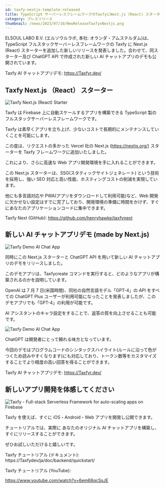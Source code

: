 ```yaml
---
id: taxfy-nextjs-template-released
title: TypeScript サーバーレスフレームワークのTaxfyにNext.js (React) スターターを追加。新しいAIチャットアプリデモも公開。
category: プレスリリース
thumbnail: /news/2023/07/10/NewReleaseTaxfyxNextjs.png
---
```


ELSOUL LABO B.V. (エルソウルラボ, 本社: オランダ・アムステルダム)は、TypeScript フルスタックサーバーレスフレームワークの Taxfy に Next.js (React) スターターを追加した新しいリリースを発表しました。合わせて、同スターター及び ChatGPT API で作成された新しい AI チャットアプリのデモも公開されています。

Taxfy AI チャットアプリデモ: https://Taxfyr.dev/

## Taxfy Next.js （React） スターター

![Taxfy Next.js (React) Starter](/news/2023/07/10/WebAppBoilerplate.png)

Taxfy は Firebase 上に自動スケールするアプリを構築できる TypeScript 製のフルスタックサーバーレスフレームワークです。

Taxfy は素早くアプリを立ち上げ、少ないコストで長期的にメンテナンスしていくことを可能にします。

この度は、リクエストの多かった Vercel 社の Next.js (https://nextjs.org/) スターターを Taxfy フレームワークに追加いたしました。

これにより、さらに高速な Web アプリ開発環境を手に入れることができます。

この Next.js スターターは、SSG(スタティックサイトジェネレート) という技術を採用し、強い SEO 対応と高い性能、ホスティングコストの削減を実現しています。

他にも多言語対応や PWA(アプリをダウンロードして利用可能)など、Web 開発に欠かせない設定はすでに完了しており、開発環境の準備に時間をかけず、すぐにあなたのアプリケーションコードに集中できます。

Taxfy Next (GitHub): https://github.com/henryhawke/taxfynext

## 新しい AI チャットアプリデモ (made by Next.js)

![Taxfy Demo AI Chat App](/news/2023/07/10/CreateChatRoom.png)

同時にこの Next.js スターターと ChatGPT API を用いて新しい AI チャットアプリのデモをリリースしました。

このデモアプリは、Taxfycreate コマンドを実行すると、どのようなアプリが構築されるのかを説明しています。

OpenAI は 7 月 7 日(米国時間)、同社の自然言語モデル「GPT-4」の API をすべての ChatGPT Plus ユーザーが利用可能になったことを発表しましたが、このデモアプリでも「GPT-4」の利用が可能です。

AI アシスタントのキャラ設定をすることで、返答の質を向上させることも可能です。

![Taxfy Demo AI Chat App](/news/2023/07/10/ChatWithCodeHighlight.png)

ChatGPT は開発者にとって頼れる味方となっています。

今回のデモはプログラムコードのシンタックスハイライト(ルールに沿って色がつくため読みやすくなります)にも対応しており、トークン数等をカスタマイズすることでより精度の高い回答を得ることができます。

Taxfy AI チャットアプリデモ: https://Taxfyr.dev/

## 新しいアプリ開発を体感してください

![Taxfy - Full-stack Serverless Framework for auto-scaling apps on Firebase](/news/2023/06/13/EffortlessServerlessTaxfy.png)

Taxfy を使えば、すぐに iOS・Android・Web アプリを開発し公開できます。

チュートリアルでは、実際に あなたのオリジナル AI チャットアプリを構築し、すぐにリリースすることができます。

ぜひお試しいただけると嬉しいです。

Taxfy チュートリアル (ドキュメント): https://Taxfydev/ja/doc/backend/quickstart/

Taxfy チュートリアル (YouTube):

https://www.youtube.com/watch?v=6em68qcSsJE
